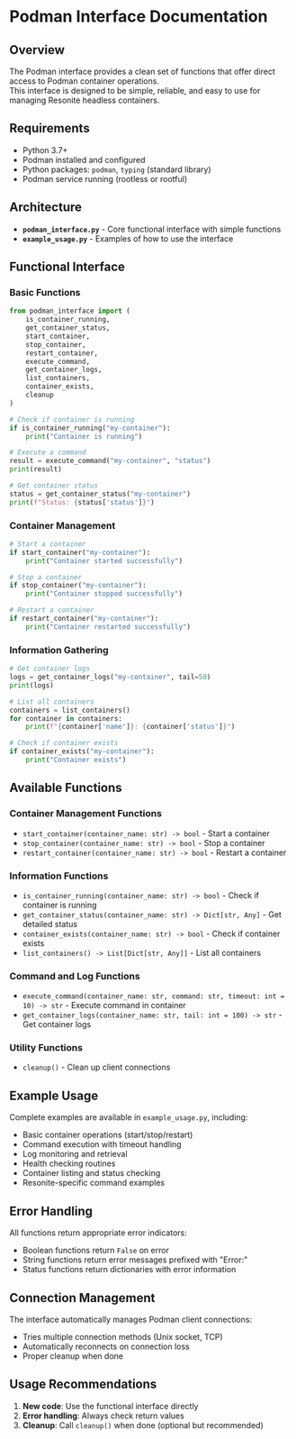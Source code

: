 # Podman Interface Documentation

## Overview

The Podman interface provides a clean set of functions that offer direct access to Podman container operations.\
This interface is designed to be simple, reliable, and easy to use for managing Resonite headless containers.

## Requirements

- Python 3.7+
- Podman installed and configured
- Python packages: `podman`, `typing` (standard library)
- Podman service running (rootless or rootful)

## Architecture

- **`podman_interface.py`** - Core functional interface with simple functions
- **`example_usage.py`** - Examples of how to use the interface

## Functional Interface

### Basic Functions

```python
from podman_interface import (
    is_container_running,
    get_container_status,
    start_container,
    stop_container,
    restart_container,
    execute_command,
    get_container_logs,
    list_containers,
    container_exists,
    cleanup
)

# Check if container is running
if is_container_running("my-container"):
    print("Container is running")

# Execute a command
result = execute_command("my-container", "status")
print(result)

# Get container status
status = get_container_status("my-container")
print(f"Status: {status['status']}")
```

### Container Management

```python
# Start a container
if start_container("my-container"):
    print("Container started successfully")

# Stop a container
if stop_container("my-container"):
    print("Container stopped successfully")

# Restart a container
if restart_container("my-container"):
    print("Container restarted successfully")
```

### Information Gathering

```python
# Get container logs
logs = get_container_logs("my-container", tail=50)
print(logs)

# List all containers
containers = list_containers()
for container in containers:
    print(f"{container['name']}: {container['status']}")

# Check if container exists
if container_exists("my-container"):
    print("Container exists")
```

## Available Functions

### Container Management Functions

- `start_container(container_name: str) -> bool` - Start a container
- `stop_container(container_name: str) -> bool` - Stop a container
- `restart_container(container_name: str) -> bool` - Restart a container

### Information Functions

- `is_container_running(container_name: str) -> bool` - Check if container is running
- `get_container_status(container_name: str) -> Dict[str, Any]` - Get detailed status
- `container_exists(container_name: str) -> bool` - Check if container exists
- `list_containers() -> List[Dict[str, Any]]` - List all containers

### Command and Log Functions

- `execute_command(container_name: str, command: str, timeout: int = 10) -> str` - Execute command in container
- `get_container_logs(container_name: str, tail: int = 100) -> str` - Get container logs

### Utility Functions

- `cleanup()` - Clean up client connections

## Example Usage

Complete examples are available in `example_usage.py`, including:

- Basic container operations (start/stop/restart)
- Command execution with timeout handling
- Log monitoring and retrieval
- Health checking routines
- Container listing and status checking
- Resonite-specific command examples

## Error Handling

All functions return appropriate error indicators:

- Boolean functions return `False` on error
- String functions return error messages prefixed with "Error:"
- Status functions return dictionaries with error information

## Connection Management

The interface automatically manages Podman client connections:

- Tries multiple connection methods (Unix socket, TCP)
- Automatically reconnects on connection loss
- Proper cleanup when done

## Usage Recommendations

1. **New code**: Use the functional interface directly
2. **Error handling**: Always check return values
3. **Cleanup**: Call `cleanup()` when done (optional but recommended)
